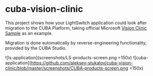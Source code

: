 # cuba-vision-clinic

This project shows how your LightSwitch application could look after migration to the CUBA Platform, taking official Microsoft [Vision Clinic Sample](https://code.msdn.microsoft.com/windowsdesktop/Visual-Studio-LightSwitch-c8e92df4) as an example.

Migration is done automatically by reverse-engineering functionality, provided by the CUBA Studio.

![ls-application](screenshots/LS-products-screen.png =150x)
![cuba-application](https://github.com/aleksey-stukalov/cuba-vision-clinic/blob/master/screenshots/CUBA-products-screen.png =150x)



